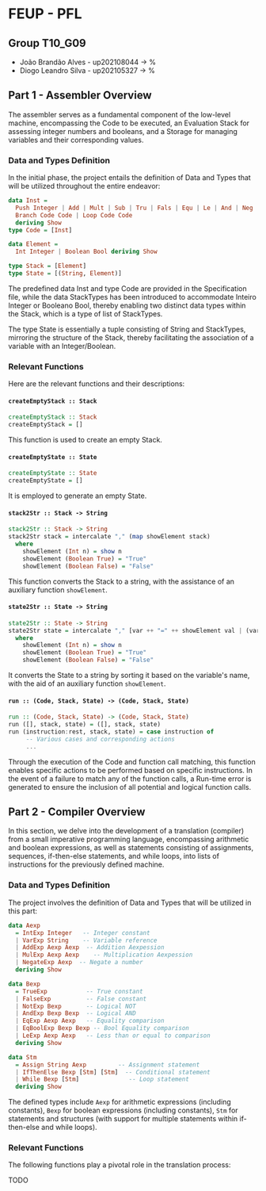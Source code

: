 # FEUP - PFL

## Group T10_G09

- João Brandão Alves - up202108044 -> %
- Diogo Leandro Silva - up202105327 -> %

## Part 1 - Assembler Overview

The assembler serves as a fundamental component of the low-level machine, encompassing the Code to be executed, an Evaluation Stack for assessing integer numbers and booleans, and a Storage for managing variables and their corresponding values.

### Data and Types Definition

In the initial phase, the project entails the definition of Data and Types that will be utilized throughout the entire endeavor:

```haskell
data Inst =
  Push Integer | Add | Mult | Sub | Tru | Fals | Equ | Le | And | Neg | Fetch String | Store String | Noop |
  Branch Code Code | Loop Code Code
  deriving Show
type Code = [Inst]

data Element = 
  Int Integer | Boolean Bool deriving Show

type Stack = [Element]
type State = [(String, Element)]
```

The predefined data Inst and type Code are provided in the Specification file, while the data StackTypes has been introduced to accommodate Inteiro Integer or Booleano Bool, thereby enabling two distinct data types within the Stack, which is a type of list of StackTypes.

The type State is essentially a tuple consisting of String and StackTypes, mirroring the structure of the Stack, thereby facilitating the association of a variable with an Integer/Boolean.

### Relevant Functions

Here are the relevant functions and their descriptions:

#### `createEmptyStack :: Stack`
```haskell
createEmptyStack :: Stack
createEmptyStack = []
```
This function is used to create an empty Stack.

#### `createEmptyState :: State`
```haskell
createEmptyState :: State
createEmptyState = []
```
It is employed to generate an empty State.

#### `stack2Str :: Stack -> String`
```haskell
stack2Str :: Stack -> String
stack2Str stack = intercalate "," (map showElement stack)
  where
    showElement (Int n) = show n
    showElement (Boolean True) = "True"
    showElement (Boolean False) = "False"
```
This function converts the Stack to a string, with the assistance of an auxiliary function `showElement`.

#### `state2Str :: State -> String`
```haskell
state2Str :: State -> String
state2Str state = intercalate "," [var ++ "=" ++ showElement val | (var, val) <- sortOn fst state]
  where
    showElement (Int n) = show n
    showElement (Boolean True) = "True"
    showElement (Boolean False) = "False"
```
It converts the State to a string by sorting it based on the variable's name, with the aid of an auxiliary function `showElement`.

#### `run :: (Code, Stack, State) -> (Code, Stack, State)`
```haskell
run :: (Code, Stack, State) -> (Code, Stack, State)
run ([], stack, state) = ([], stack, state)
run (instruction:rest, stack, state) = case instruction of
     -- Various cases and corresponding actions
     ...
```
Through the execution of the Code and function call matching, this function enables specific actions to be performed based on specific instructions. In the event of a failure to match any of the function calls, a Run-time error is generated to ensure the inclusion of all potential and logical function calls.

## Part 2 - Compiler Overview

In this section, we delve into the development of a translation (compiler) from a small imperative programming language, encompassing arithmetic and boolean expressions, as well as statements consisting of assignments, sequences, if-then-else statements, and while loops, into lists of instructions for the previously defined machine.

### Data and Types Definition

The project involves the definition of Data and Types that will be utilized in this part:

```haskell
data Aexp 
  = IntExp Integer   -- Integer constant
  | VarExp String    -- Variable reference
  | AddExp Aexp Aexp  -- Addition Aexpession
  | MulExp Aexp Aexp    -- Multiplication Aexpession
  | NegateExp Aexp  -- Negate a number
  deriving Show

data Bexp 
  = TrueExp           -- True constant
  | FalseExp          -- False constant
  | NotExp Bexp       -- Logical NOT
  | AndExp Bexp Bexp  -- Logical AND
  | EqExp Aexp Aexp   -- Equality comparison
  | EqBoolExp Bexp Bexp -- Bool Equality comparison
  | LeExp Aexp Aexp   -- Less than or equal to comparison
  deriving Show

data Stm 
  = Assign String Aexp         -- Assignment statement
  | IfThenElse Bexp [Stm] [Stm]  -- Conditional statement
  | While Bexp [Stm]              -- Loop statement
  deriving Show
```

The defined types include `Aexp` for arithmetic expressions (including constants), `Bexp` for boolean expressions (including constants), `Stm` for statements and structures (with support for multiple statements within if-then-else and while loops).

### Relevant Functions

The following functions play a pivotal role in the translation process:

TODO